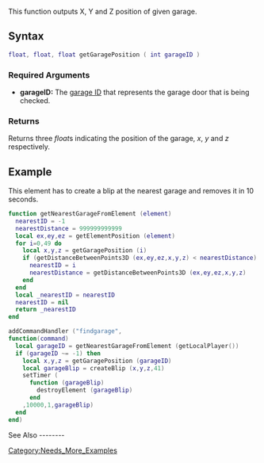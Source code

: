 This function outputs X, Y and Z position of given garage.

Syntax
------

``` lua
float, float, float getGaragePosition ( int garageID )
```

### Required Arguments

-   **garageID:** The [garage ID](/docs/garage.md "wikilink") that represents the garage door that is being checked.

### Returns

Returns three *float*s indicating the position of the garage, *x*, *y* and *z* respectively.

Example
-------

<section name="Client" class="client" show="true">
This element has to create a blip at the nearest garage and removes it in 10 seconds.

``` lua
function getNearestGarageFromElement (element)
  nearestID = -1
  nearestDistance = 999999999999
  local ex,ey,ez = getElementPosition (element)
  for i=0,49 do
    local x,y,z = getGaragePosition (i)
    if (getDistanceBetweenPoints3D (ex,ey,ez,x,y,z) < nearestDistance) then
      nearestID = i
      nearestDistance = getDistanceBetweenPoints3D (ex,ey,ez,x,y,z)
    end
  end
  local _nearestID = nearestID
  nearestID = nil
  return _nearestID
end

addCommandHandler ("findgarage",
function(command)
  local garageID = getNearestGarageFromElement (getLocalPlayer())
  if (garageID ~= -1) then
    local x,y,z = getGaragePosition (garageID)
    local garageBlip = createBlip (x,y,z,41)
    setTimer (
      function (garageBlip)
        destroyElement (garageBlip)
      end
    ,10000,1,garageBlip)
  end
end)
```

</section>
See Also
--------

[Category:Needs\_More\_Examples](/docs/category:needs_more_examples.md "wikilink")
